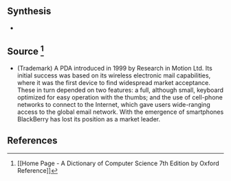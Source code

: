 ## Synthesis
- 
## Source [^1]
- (Trademark) A PDA introduced in 1999 by Research in Motion Ltd. Its initial success was based on its wireless electronic mail capabilities, where it was the first device to find widespread market acceptance. These in turn depended on two features: a full, although small, keyboard optimized for easy operation with the thumbs; and the use of cell-phone networks to connect to the Internet, which gave users wide-ranging access to the global email network. With the emergence of smartphones BlackBerry has lost its position as a market leader.
## References

[^1]: [[Home Page - A Dictionary of Computer Science 7th Edition by Oxford Reference]]